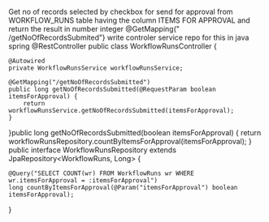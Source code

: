 Get no of records selected by checkbox for send for approval from WORKFLOW_RUNS table having the column ITEMS FOR APPROVAL and return the result in number integer @GetMapping(" /getNoOfRecordsSubmited”} write controler service repo for this in java spring @RestController
public class WorkflowRunsController {
    
    @Autowired
    private WorkflowRunsService workflowRunsService;

    @GetMapping("/getNoOfRecordsSubmitted")
    public long getNoOfRecordsSubmitted(@RequestParam boolean itemsForApproval) {
        return workflowRunsService.getNoOfRecordsSubmitted(itemsForApproval);
    }
}public long getNoOfRecordsSubmitted(boolean itemsForApproval) {
        return workflowRunsRepository.countByItemsForApproval(itemsForApproval);
    } public interface WorkflowRunsRepository extends JpaRepository<WorkflowRuns, Long> {
    
    @Query("SELECT COUNT(wr) FROM WorkflowRuns wr WHERE wr.itemsForApproval = :itemsForApproval")
    long countByItemsForApproval(@Param("itemsForApproval") boolean itemsForApproval);
}
